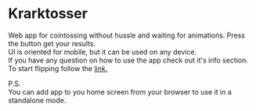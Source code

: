 ﻿# Krarktosser
 Web app for cointossing without hussle and waiting for animations. Press the button get your results.<br>
 UI is oriented for mobile, but it can be used on any device.<br>
 If you have any question on how to use the app check out it's info section.<br>
 To start flipping follow the <a href="">link.</a>
 
 P.S.<br>
 You can add app to you home screen from your browser to use it in a standalone mode.
